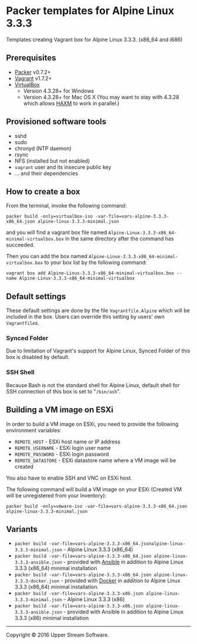 # Packer templates for Alpine Linux 3.3.3

Templates creating Vagrant box for Alpine Linux 3.3.3. (x86_64 and i686)

## Prerequisites

* [Packer] v0.7.2+
* [Vagrant] v1.7.2+
* [VirtualBox]
	* Version 4.3.28+ for Windows
	* Version 4.3.28+ for Mac OS X (You may want to stay with 4.3.28 which allows [HAXM] to work in parallel.)

[Packer]: https://www.packer.io/ "Packer by HashiCorp"
[Vagrant]: https://www.vagrantup.com/ "Vagrant"
[VirtualBox]: https://www.virtualbox.org/ "Oracle VM VirtualBox"
[HAXM]: https://software.intel.com/en-us/android/articles/intel-hardware-accelerated-execution-manager
        "Intel&reg; Hardware Accelerated Execution Manager"

## Provisioned software tools

* sshd
* sudo
* chronyd (NTP daemon)
* rsync
* NFS (installed but not enabled)
* `vagrant` user and its insecure public key
* ... and their dependencies

## How to create a box

From the terminal, invoke the following command:

	packer build -only=virtualbox-iso -var-file=vars-alpine-3.3.3-x86_64.json alpine-linux-3.3.3-minimal.json

and you will find a vagrant box file named `Alpine-Linux-3.3.3-x86_64-minimal-virtualbox.box`
in the same directory after the command has succeeded.

Then you can add the box named `Alpine-Linux-3.3.3-x86_64-minimal-virtualbox.box` to your box list
by the following command:

	vagrant box add Alpine-Linux-3.3.3-x86_64-minimal-virtualbox.box --name Alpine-Linux-3.3.3-x86_64-minimal-virtualbox

## Default settings

These default settings are done by the file `Vagrantfile.Alpine` which will be included in the box.
Users can override this setting by users' own `Vagrantfile`s.

### Synced Folder

Due to limitation of Vagrant's support for Alpine Linux, Synced Folder of this box is disabled by default.

### SSH Shell

Because Bash is not the standard shell for Alpine Linux, default shell for SSH connection of this box
is set to "`/bin/ash`".

## Building a VM image on ESXi

In order to build a VM image on ESXi, you need to provide the following environment variables:

* `REMOTE_HOST` - ESXi host name or IP address
* `REMOTE_USERNAME` - ESXi login user name
* `REMOTE_PASSWORD` - ESXi login password
* `REMOTE_DATASTORE` - ESXi datastore name where a VM image will be created

You also have to enable SSH and VNC on ESXi host.

The following command will build a VM image on your ESXi (Created VM will be unregistered from your Inventory):

    packer build -only=vmware-iso -var-file=vars-alpine-3.3.3-x86_64.json alpine-linux-3.3.3-minimal.json

## Variants

* `packer build -var-file=vars-alpine-3.3.3-x86_64.jsonalpine-linux-3.3.3-minimal.json` - Alpine Linux 3.3.3 (x86_64)
* `packer build -var-file=vars-alpine-3.3.3-x86_64.json alpine-linux-3.3.3-ansible.json` - provided with [Ansible] in addition to Alpine Linux 3.3.3 (x86_64) minimal installation
* `packer build -var-file=vars-alpine-3.3.3-x86_64.json alpine-linux-3.3.3-docker.json` - provided with [Docker] in addition to Alpine Linux 3.3.3 (x86_64) minimal installation.
* `packer build -var-file=vars-alpine-3.3.3-x86.json alpine-linux-3.3.3-minimal.json` - Alpine Linux 3.3.3 (x86)
* `packer build -var-file=vars-alpine-3.3.3-x86.json alpine-linux-3.3.3-ansible.json` - provided with Ansible in addition to Alpine Linux 3.3.3 (x86) minimal installation

[Ansible]: https://www.ansible.com/ "Ansible is Simple IT Automation"
[Docker]: https://www.docker.com/ "Docker - Build, Ship and Run Any App, Anywhere"

- - -

Copyright &copy; 2016 Upper Stream Software.

